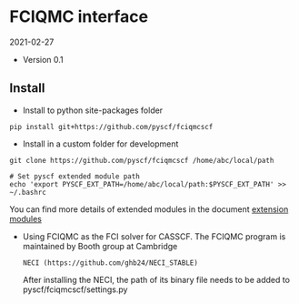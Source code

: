 FCIQMC interface
================

2021-02-27

* Version 0.1

Install
-------
* Install to python site-packages folder
```
pip install git+https://github.com/pyscf/fciqmcscf
```

* Install in a custom folder for development
```
git clone https://github.com/pyscf/fciqmcscf /home/abc/local/path

# Set pyscf extended module path
echo 'export PYSCF_EXT_PATH=/home/abc/local/path:$PYSCF_EXT_PATH' >> ~/.bashrc
```

You can find more details of extended modules in the document
[extension modules](https://pyscf.org/install.html#extension-modules)

* Using FCIQMC as the FCI solver for CASSCF. The FCIQMC program is maintained by
  Booth group at Cambridge

      NECI (https://github.com/ghb24/NECI_STABLE)

  After installing the NECI, the path of its binary file needs to be added to
  pyscf/fciqmcscf/settings.py
